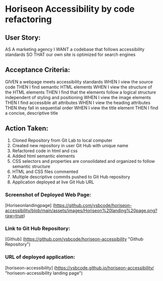 # Horiseon Accessibility by code refactoring
## User Story:
AS A marketing agency
I WANT a codebase that follows accessibility standards
SO THAT our own site is optimized for search engines

## Acceptance Criteria:
GIVEN a webpage meets accessibility standards
WHEN I view the source code
THEN I find semantic HTML elements
WHEN I view the structure of the HTML elements
THEN I find that the elements follow a logical structure independent of styling and positioning
WHEN I view the image elements
THEN I find accessible alt attributes
WHEN I view the heading attributes
THEN they fall in sequential order
WHEN I view the title element
THEN I find a concise, descriptive title

## Action Taken:
1. Cloned Repository from Git Lab to local computer
2. Created new repository in user Git Hub with unique name
3. Refactored code in html and css
4. Added html semantic elements 
5. CSS selectors and properties are consolidated and organized to follow semantic structure
6. HTML and CSS files commented
7. Multiple descriptive commits pushed to Git Hub repository
8. Application deployed at live Git Hub URL

### Screenshot of Deployed Web Page:
[Horiseonlandingpage] (https://github.com/ysbcode/horiseon-accessibility/blob/main/assets/images/Horiseon%20landing%20page.png?raw=true)

### Link to Git Hub Repository:
[Github] (https://github.com/ysbcode/horiseon-accessibility "Github Repository")

### URL of deployed application:
[horiseon-accessibility] (https://ysbcode.github.io/horiseon-accessibility/ "horiseon-accessibility landing page")